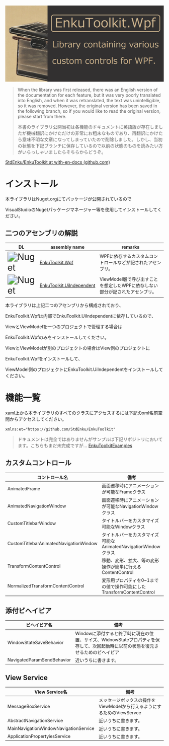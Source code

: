 ![logo](./docs/imgs/logo.png)



> When the library was first released, there was an English version of the documentation for each feature, but it was very poorly translated into English, and when it was retranslated, the text was unintelligible, so it was removed. However, the original version has been saved in the following branch, so if you would like to read the original version, please start from there.
>
> 本書のライブラリ公開当初は各機能のドキュメントに英語版が存在しましたが機械翻訳にかけただけの非常にお粗末なものであり、再翻訳にかけたら意味不明な文章になってしまっていたので削除しました。しかし、当初の状態を下記ブランチに保存しているので以前の状態のものを読みたい方がいらっしゃいましたらそちらからどうぞ。

[StdEnku/EnkuToolkit at with-en-docs (github.com)](https://github.com/StdEnku/EnkuToolkit/tree/with-en-docs)

# インストール

本ライブラリはNuget.orgにてパッケージが公開されているので

VisualStudioのNugetパッケージマネージャー等を使用してインストールしてください。



## 二つのアセンブリの解説

| DL                                                           | assembly name                                                | remarks                                                      |
| ------------------------------------------------------------ | ------------------------------------------------------------ | ------------------------------------------------------------ |
| <img src="https://img.shields.io/nuget/dt/EnkuToolkit.Wpf?color=indigo&logo=Nuget&style=plastic" alt="Nuget" style="zoom:200%;" /> | [EnkuToolkit.Wpf](https://www.nuget.org/packages/EnkuToolkit.Wpf/) | WPFに依存するカスタムコントロールなどが記されたアセンブリ。  |
| <img src="https://img.shields.io/nuget/dt/EnkuToolkit.UiIndependent?color=indigo&logo=Nuget&style=plastic" alt="Nuget" style="zoom:200%;" /> | [EnkuToolkit.UiIndependent](https://www.nuget.org/packages/EnkuToolkit.UiIndependent/) | ViewModel層で呼び出すことを想定したWPFに依存しない部分が記されたアセンブリ。 |

本ライブラリは上記二つのアセンブリから構成されており、

EnkuToolkit.Wpfは内部でEnkuToolkit.UiIndependentに依存しているので、

ViewとViewModelを一つのプロジェクトで管理する場合は

EnkuToolkit.Wpfのみをインストールしてください。

ViewとViewModelが別のプロジェクトの場合はView側のプロジェクトに

EnkuToolkit.Wpfをインストールして、

ViewModel側のプロジェクトにEnkuToolkit.UiIndependentをインストールしてください。



# 機能一覧

xaml上から本ライブラリのすべてのクラスにアクセスするには下記のxml名前空間からアクセスしてください。

```xaml
xmlns:et="https://github.com/StdEnku/EnkuToolkit"
```

> ドキュメントは完全ではありませんがサンプルは下記リポジトリにおいてます。こちらもまだ未完成ですが...
[EnkuToolkitExamples](https://github.com/StdEnku/EnkuToolkitExamples)

## カスタムコントロール

| コントロール名                                               | 備考                                                         |
| ------------------------------------------------------------ | ------------------------------------------------------------ |
| AnimatedFrame                     | 画面遷移時にアニメーションが可能なFrameクラス                |
| AnimatedNavigationWindow | 画面遷移時にアニメーションが可能なNavigationWindowクラス     |
| CustomTitlebarWindow      | タイトルバーをカスタマイズ可能なWindowクラス                 |
| CustomTitlebarAnimatedNavigationWindow | タイトルバーをカスタマイズ可能なAnimatedNavigationWindowクラス |
| TransformContentControl | 移動、変形、拡大、等の変形操作が簡単に行えるContentControl   |
| NormalizedTransformContentControl | 変形用プロパティを0~1までの値で操作可能にしたTransformContentControl |



## 添付ビヘイビア

| ビヘイビア名                                                 | 備考                                                         |
| ------------------------------------------------------------ | ------------------------------------------------------------ |
| WindowStateSaveBehavior | Windowに添付すると終了時に現在の位置、サイズ、WidnowStateプロパティを保存して、次回起動時に以前の状態を復元させるためのビヘイビア |
| NavigatedParamSendBehavior                                   | 近いうちに書きます。                                         |



## View Service

| View Service名                                   | 備考                                                         |
| ------------------------------------------------ | ------------------------------------------------------------ |
| MessageBoxService | メッセージボックスの操作をViewModelから行えるようにするためのViewServce |
| AbstractNavigationService                        | 近いうちに書きます。                                         |
| MainNavigationWindowNavigationService            | 近いうちに書きます。                                         |
| ApplicationPropertyiesService                    | 近いうちに書きます。                                         |

